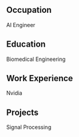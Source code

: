 ## Occupation 
AI Engineer 

## Education 
Biomedical Engineering 

## Work Experience 
Nvidia 

## Projects 
Signal Processing 

